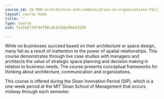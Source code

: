 ```yaml
---
course_id: 15-990-architecture-and-communication-in-organizations-fall-2003
layout: course_home
title: ''
type: course
uid: 7e19167f0f4df98c4b1b1bbd96b432d9

---
```

While no businesses succeed based on their architecture or space design, many fail as a result of inattention to the power of spatial relationships. This course demonstrates through live case studies with managers and architects the value of strategic space planning and decision making in relation to business needs. The course presents conceptual frameworks for thinking about architecture, communication and organizations.

This course is offered during the Sloan Innovation Period (SIP), which is a one-week period at the MIT Sloan School of Management that occurs midway through each semester.
